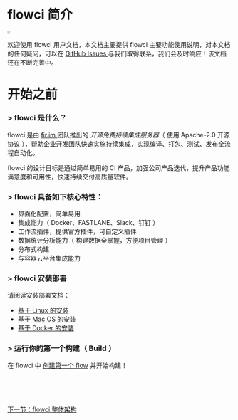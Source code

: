 # flowci 简介

<img src="https://images-cdn.shimo.im/fhZ3juoBzzETNGeW/flowci_logo.png" style="zoom:40%">

欢迎使用 flowci 用户文档，本文档主要提供 flowci 主要功能使用说明，对本文档的任何疑问，可以在 [ GitHub Issues ](https://github.com/FlowCI/flow-web) 与我们取得联系，我们会及时响应！该文档还在不断完善中。

# 开始之前

### > flowci 是什么？

flowci 是由 [ fir.im ](http://fir.im) 团队推出的 *开源免费持续集成服务器*（ 使用 Apache-2.0 开源协议 ），帮助企业开发团队快速实施持续集成，实现编译、打包、测试、发布全流程自动化。

flowci 的设计目标是通过简单易用的 CI 产品，加强公司产品迭代，提升产品功能满意度和可用性，快速持续交付高质量软件。

### > flowci 具备如下核心特性：

- 界面化配置，简单易用
- 集成能力（ Docker、FASTLANE、Slack、钉钉 ）
- 工作流插件，提供官方插件，可自定义插件
- 数据统计分析能力（ 构建数据全掌握，方便项目管理 ）
- 分布式构建
- 与容器云平台集成能力

### > flowci 安装部署

请阅读安装部署文档：

 - [ 基于 Linux 的安装 ](./cf_linux.md) 
 - [ 基于 Mac OS 的安装 ](./cf_osx.md)
 - [ 基于 Docker 的安装 ](./cf_docker.md) 

### > 运行你的第一个构建（ Build ）

在 flowci 中 [创建第一个 flow](./quick_iosBuild.md) 并开始构建！

<br/><br/><br/>

<div id="bom">
<a href="./intro_framework.md">下一节：flowci 整体架构 </a>
</div>

<link rel="stylesheet" rev="stylesheet" href="flow.css" type="text/css"/> 